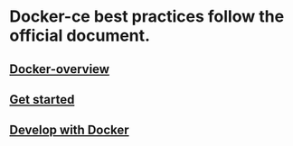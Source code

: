 # Docker-ce best practices follow the official document.

## [Docker-overview](./Docker-overview.md)

## [Get started](./Docker-getstarted.md)

## [Develop with Docker](./Docker-develop-with-Docker.md)